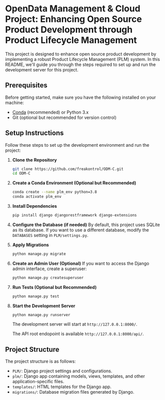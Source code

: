  # OpenData Management & Cloud Project: Enhancing Open Source Product Development through Product Lifecycle Management

This project is designed to enhance open source product development by implementing a robust Product Lifecycle Management (PLM) system. In this README, we'll guide you through the steps required to set up and run the development server for this project.

## Prerequisites

Before getting started, make sure you have the following installed on your machine:

- [Conda](https://docs.conda.io/en/latest/miniconda.html) (recommended) or Python 3.x
- Git (optional but recommended for version control)

## Setup Instructions

Follow these steps to set up the development environment and run the project:

1. **Clone the Repository**
   ```bash
   git clone https://github.com/freakontrol/ODM-C.git
   cd ODM-C
   ```

2. **Create a Conda Environment (Optional but Recommended)**
   ```bash
   conda create --name plm_env python=3.8
   conda activate plm_env
   ```

3. **Install Dependencies**
   ```bash
   pip install django djangorestframework django-extensions
   ```

4. **Configure the Database (if needed)**
   By default, this project uses SQLite as its database. If you want to use a different database, modify the `DATABASES` setting in `PLM/settings.py`.

5. **Apply Migrations**
   ```bash
   python manage.py migrate
   ```

6. **Create an Admin User (Optional)**
   If you want to access the Django admin interface, create a superuser:
   ```bash
   python manage.py createsuperuser
   ```

7. **Run Tests (Optional but Recommended)**
   ```bash
   python manage.py test
   ```

8. **Start the Development Server**
   ```bash
   python manage.py runserver
   ```
   The development server will start at `http://127.0.0.1:8000/`.

   The API root endopoint is available `http://127.0.0.1:8000/api/`.

## Project Structure

The project structure is as follows:

- `PLM/`: Django project settings and configurations.
- `plm/`: Django app containing models, views, templates, and other application-specific files.
- `templates/`: HTML templates for the Django app.
- `migrations/`: Database migration files generated by Django.